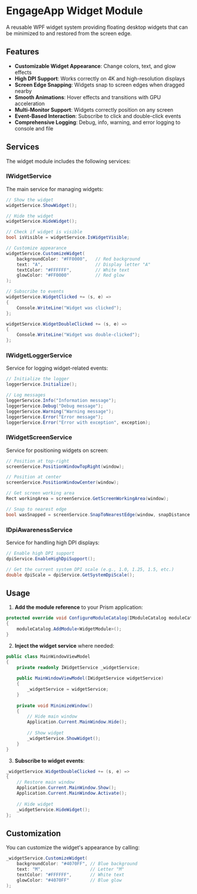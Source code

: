 # EngageApp Widget Module

A reusable WPF widget system providing floating desktop widgets that can be minimized to and restored from the screen edge.

## Features

- **Customizable Widget Appearance**: Change colors, text, and glow effects
- **High DPI Support**: Works correctly on 4K and high-resolution displays
- **Screen Edge Snapping**: Widgets snap to screen edges when dragged nearby
- **Smooth Animations**: Hover effects and transitions with GPU acceleration
- **Multi-Monitor Support**: Widgets correctly position on any screen
- **Event-Based Interaction**: Subscribe to click and double-click events
- **Comprehensive Logging**: Debug, info, warning, and error logging to console and file

## Services

The widget module includes the following services:

### IWidgetService

The main service for managing widgets:

```csharp
// Show the widget
widgetService.ShowWidget();

// Hide the widget
widgetService.HideWidget();

// Check if widget is visible
bool isVisible = widgetService.IsWidgetVisible;

// Customize appearance
widgetService.CustomizeWidget(
    backgroundColor: "#FF0000",   // Red background
    text: "A",                    // Display letter "A"
    textColor: "#FFFFFF",         // White text
    glowColor: "#FF0000"          // Red glow
);

// Subscribe to events
widgetService.WidgetClicked += (s, e) => 
{
    Console.WriteLine("Widget was clicked");
};

widgetService.WidgetDoubleClicked += (s, e) => 
{
    Console.WriteLine("Widget was double-clicked");
};
```

### IWidgetLoggerService

Service for logging widget-related events:

```csharp
// Initialize the logger
loggerService.Initialize();

// Log messages
loggerService.Info("Information message");
loggerService.Debug("Debug message");
loggerService.Warning("Warning message");
loggerService.Error("Error message");
loggerService.Error("Error with exception", exception);
```

### IWidgetScreenService

Service for positioning widgets on screen:

```csharp
// Position at top-right
screenService.PositionWindowTopRight(window);

// Position at center
screenService.PositionWindowCenter(window);

// Get screen working area
Rect workingArea = screenService.GetScreenWorkingArea(window);

// Snap to nearest edge
bool wasSnapped = screenService.SnapToNearestEdge(window, snapDistance: 20);
```

### IDpiAwarenessService

Service for handling high DPI displays:

```csharp
// Enable high DPI support
dpiService.EnableHighDpiSupport();

// Get the current system DPI scale (e.g., 1.0, 1.25, 1.5, etc.)
double dpiScale = dpiService.GetSystemDpiScale();
```

## Usage

1. **Add the module reference** to your Prism application:

```csharp
protected override void ConfigureModuleCatalog(IModuleCatalog moduleCatalog)
{
    moduleCatalog.AddModule<WidgetModule>();
}
```

2. **Inject the widget service** where needed:

```csharp
public class MainWindowViewModel
{
    private readonly IWidgetService _widgetService;
    
    public MainWindowViewModel(IWidgetService widgetService)
    {
        _widgetService = widgetService;
    }
    
    private void MinimizeWindow()
    {
        // Hide main window
        Application.Current.MainWindow.Hide();
        
        // Show widget
        _widgetService.ShowWidget();
    }
}
```

3. **Subscribe to widget events**:

```csharp
_widgetService.WidgetDoubleClicked += (s, e) =>
{
    // Restore main window
    Application.Current.MainWindow.Show();
    Application.Current.MainWindow.Activate();
    
    // Hide widget
    _widgetService.HideWidget();
};
```

## Customization

You can customize the widget's appearance by calling:

```csharp
_widgetService.CustomizeWidget(
    backgroundColor: "#4070FF", // Blue background
    text: "M",                  // Letter "M"
    textColor: "#FFFFFF",       // White text
    glowColor: "#4070FF"        // Blue glow
);
``` 